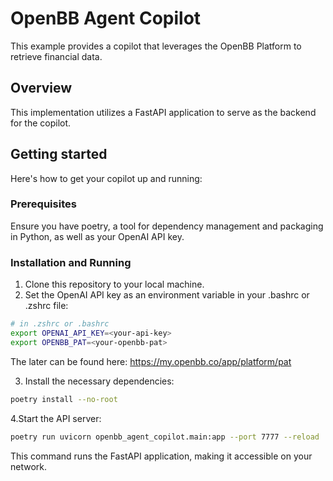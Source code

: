 # OpenBB Agent Copilot

This example provides a copilot that leverages the OpenBB Platform to retrieve financial data.

## Overview

This implementation utilizes a FastAPI application to serve as the backend for
the copilot.

## Getting started

Here's how to get your copilot up and running:

### Prerequisites

Ensure you have poetry, a tool for dependency management and packaging in
Python, as well as your OpenAI API key.

### Installation and Running

1. Clone this repository to your local machine.
2. Set the OpenAI API key as an environment variable in your .bashrc or .zshrc file:

``` sh
# in .zshrc or .bashrc
export OPENAI_API_KEY=<your-api-key>
export OPENBB_PAT=<your-openbb-pat>
```

The later can be found here: https://my.openbb.co/app/platform/pat

3. Install the necessary dependencies:

``` sh
poetry install --no-root
```

4.Start the API server:

``` sh
poetry run uvicorn openbb_agent_copilot.main:app --port 7777 --reload
```

This command runs the FastAPI application, making it accessible on your network.
